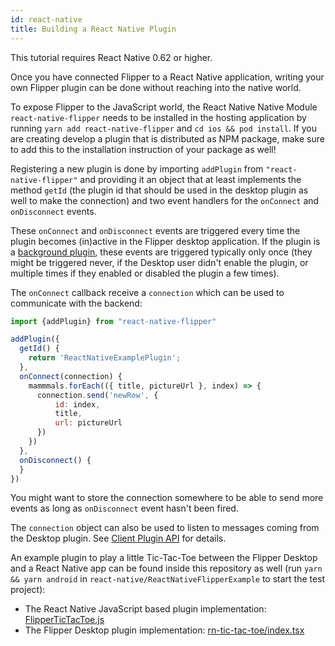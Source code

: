 ```yaml
---
id: react-native
title: Building a React Native Plugin
---
```


<div class="warning">

This tutorial requires React Native 0.62 or higher.

</div>

Once you have connected Flipper to a React Native application,
writing your own Flipper plugin can be done without reaching into the native world.

To expose Flipper to the JavaScript world, the React Native Native Module `react-native-flipper` needs to be installed in the hosting application by running `yarn add react-native-flipper` and `cd ios && pod install`. If you are creating develop a plugin that is distributed as NPM package, make sure to add this to the installation instruction of your package as well!

Registering a new plugin is done by importing `addPlugin` from `"react-native-flipper"` and providing it an object that at least implements the method  `getId` (the plugin id that should be used in the desktop plugin as well to make the connection) and two event handlers for the `onConnect` and `onDisconnect` events.

These `onConnect` and `onDisconnect` events are triggered every time the plugin becomes (in)active in the Flipper desktop application.
If the plugin is a [background plugin](../extending/create-plugin.md#background-plugins), these events are triggered typically only once (they might be triggered never, if the Desktop user didn't enable the plugin, or multiple times if they enabled or disabled the plugin a few times).

The `onConnect` callback receive a `connection` which can be used to communicate with the backend:

```javascript
import {addPlugin} from "react-native-flipper"

addPlugin({
  getId() {
    return 'ReactNativeExamplePlugin';
  },
  onConnect(connection) {
    mammmals.forEach(({ title, pictureUrl }, index) => {
      connection.send('newRow', {
          id: index,
          title,
          url: pictureUrl
      })
    })
  },
  onDisconnect() {
  }
})
```

You might want to store the connection somewhere to be able to send more events as long as `onDisconnect` event hasn't been fired.

The `connection` object can also be used to listen to messages coming from the Desktop plugin. See [Client Plugin API](create-plugin) for details.

An example plugin to play a little Tic-Tac-Toe between the Flipper Desktop and a React Native app can be found inside this repository as well (run `yarn && yarn android` in `react-native/ReactNativeFlipperExample` to start the test project):

 * The React Native JavaScript based plugin implementation: [FlipperTicTacToe.js](https://github.com/facebook/flipper/tree/master/react-native/ReactNativeFlipperExample/FlipperTicTacToe.js)
 * The Flipper Desktop plugin implementation: [rn-tic-tac-toe/index.tsx](https://github.com/facebook/flipper/blob/master/desktop/plugins/rn-tic-tac-toe/index.tsx)
